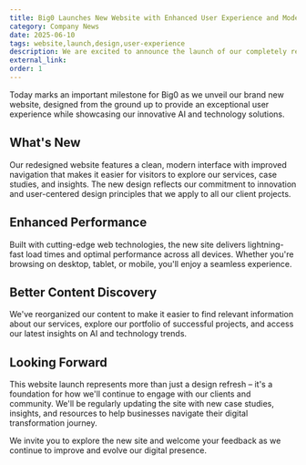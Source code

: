 ```yaml
---
title: Big0 Launches New Website with Enhanced User Experience and Modern Design
category: Company News
date: 2025-06-10
tags: website,launch,design,user-experience
description: We are excited to announce the launch of our completely redesigned website, featuring improved navigation, faster performance, and a modern interface that better showcases our AI and technology solutions.
external_link:
order: 1
---
```


Today marks an important milestone for Big0 as we unveil our brand new website, designed from the ground up to provide an exceptional user experience while showcasing our innovative AI and technology solutions.

## What's New

Our redesigned website features a clean, modern interface with improved navigation that makes it easier for visitors to explore our services, case studies, and insights. The new design reflects our commitment to innovation and user-centered design principles that we apply to all our client projects.

## Enhanced Performance

Built with cutting-edge web technologies, the new site delivers lightning-fast load times and optimal performance across all devices. Whether you're browsing on desktop, tablet, or mobile, you'll enjoy a seamless experience.

## Better Content Discovery

We've reorganized our content to make it easier to find relevant information about our services, explore our portfolio of successful projects, and access our latest insights on AI and technology trends.

## Looking Forward

This website launch represents more than just a design refresh – it's a foundation for how we'll continue to engage with our clients and community. We'll be regularly updating the site with new case studies, insights, and resources to help businesses navigate their digital transformation journey.

We invite you to explore the new site and welcome your feedback as we continue to improve and evolve our digital presence.
